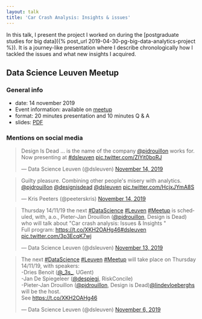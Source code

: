```yaml
---
layout: talk
title: 'Car Crash Analysis: Insights & issues'
---
```

In this talk, I present the project I worked on during the [postgraduate studies for big data]({% post_url 2019-04-30-pg-big-data-analytics-project %}). It is a journey-like presentation where I describe chronologically how I tackled the issues and what new insights I acquired.

## Data Science Leuven Meetup

### General info
* date: 14 november 2019
* Event information: available on [meetup](https://www.meetup.com/Data-Science-Leuven/events/264310676/)
* format: 20 minutes presentation and 10 minutes Q & A
* slides: [PDF](/assets/talks/carcrash-analysis/20191114-meetup-CarCrashAnalysisInsightIssues.pdf)

### Mentions on social media


<blockquote class="twitter-tweet"><p lang="en" dir="ltr">Design Is Dead ... is the name of the company <a href="https://twitter.com/pjdrouillon?ref_src=twsrc%5Etfw">@pjdrouillon</a> works for. Now presenting at <a href="https://twitter.com/hashtag/dsleuven?src=hash&amp;ref_src=twsrc%5Etfw">#dsleuven</a> <a href="https://t.co/ZIYit0boRJ">pic.twitter.com/ZIYit0boRJ</a></p>&mdash; Data Science Leuven (@dsleuven) <a href="https://twitter.com/dsleuven/status/1195064066915602434?ref_src=twsrc%5Etfw">November 14, 2019</a></blockquote> <script async src="https://platform.twitter.com/widgets.js" charset="utf-8"></script>



<blockquote class="twitter-tweet"><p lang="en" dir="ltr">Guilty pleasure. Combining other people&#39;s misery with analytics. <a href="https://twitter.com/pjdrouillon?ref_src=twsrc%5Etfw">@pjdrouillon</a> <a href="https://twitter.com/designisdead?ref_src=twsrc%5Etfw">@designisdead</a> <a href="https://twitter.com/dsleuven?ref_src=twsrc%5Etfw">@dsleuven</a> <a href="https://t.co/HcjxJYmA8S">pic.twitter.com/HcjxJYmA8S</a></p>&mdash; Kris Peeters (@peeterskris) <a href="https://twitter.com/peeterskris/status/1195063295201427459?ref_src=twsrc%5Etfw">November 14, 2019</a></blockquote> <script async src="https://platform.twitter.com/widgets.js" charset="utf-8"></script>

<blockquote class="twitter-tweet"><p lang="en" dir="ltr">Thursday 14/11/19 the next <a href="https://twitter.com/hashtag/DataScience?src=hash&amp;ref_src=twsrc%5Etfw">#DataScience</a> <a href="https://twitter.com/hashtag/Leuven?src=hash&amp;ref_src=twsrc%5Etfw">#Leuven</a> <a href="https://twitter.com/hashtag/Meetup?src=hash&amp;ref_src=twsrc%5Etfw">#Meetup</a> is scheduled, with, a.o., Pieter-Jan Drouillon (<a href="https://twitter.com/pjdrouillon?ref_src=twsrc%5Etfw">@pjdrouillon</a>, Design is Dead) who will talk about &quot;Car crash analysis: Issues &amp; Insights &quot;<br>Full program: <a href="https://t.co/XKH2OAHg46">https://t.co/XKH2OAHg46</a><a href="https://twitter.com/hashtag/dsleuven?src=hash&amp;ref_src=twsrc%5Etfw">#dsleuven</a> <a href="https://t.co/3p3EcqK7wj">pic.twitter.com/3p3EcqK7wj</a></p>&mdash; Data Science Leuven (@dsleuven) <a href="https://twitter.com/dsleuven/status/1194593340337070080?ref_src=twsrc%5Etfw">November 13, 2019</a></blockquote> <script async src="https://platform.twitter.com/widgets.js" charset="utf-8"></script>


<blockquote class="twitter-tweet"><p lang="en" dir="ltr">The next <a href="https://twitter.com/hashtag/DataScience?src=hash&amp;ref_src=twsrc%5Etfw">#DataScience</a> <a href="https://twitter.com/hashtag/Leuven?src=hash&amp;ref_src=twsrc%5Etfw">#Leuven</a> <a href="https://twitter.com/hashtag/Meetup?src=hash&amp;ref_src=twsrc%5Etfw">#Meetup</a> will take place on Thursday 14/11/19, with speakers:<br>-Dries Benoit (<a href="https://twitter.com/_3s_?ref_src=twsrc%5Etfw">@_3s_</a>, UGent)<br>-Jan De Spiegeleer (<a href="https://twitter.com/despiegj?ref_src=twsrc%5Etfw">@despiegj</a>, RiskConcile)<br>-Pieter-Jan Drouillon (<a href="https://twitter.com/pjdrouillon?ref_src=twsrc%5Etfw">@pjdrouillon</a>, Design is Dead)<a href="https://twitter.com/lindevloeberghs?ref_src=twsrc%5Etfw">@lindevloeberghs</a> will be the host.<br>See <a href="https://t.co/XKH2OAHg46">https://t.co/XKH2OAHg46</a></p>&mdash; Data Science Leuven (@dsleuven) <a href="https://twitter.com/dsleuven/status/1192094250479050752?ref_src=twsrc%5Etfw">November 6, 2019</a></blockquote> <script async src="https://platform.twitter.com/widgets.js" charset="utf-8"></script>
